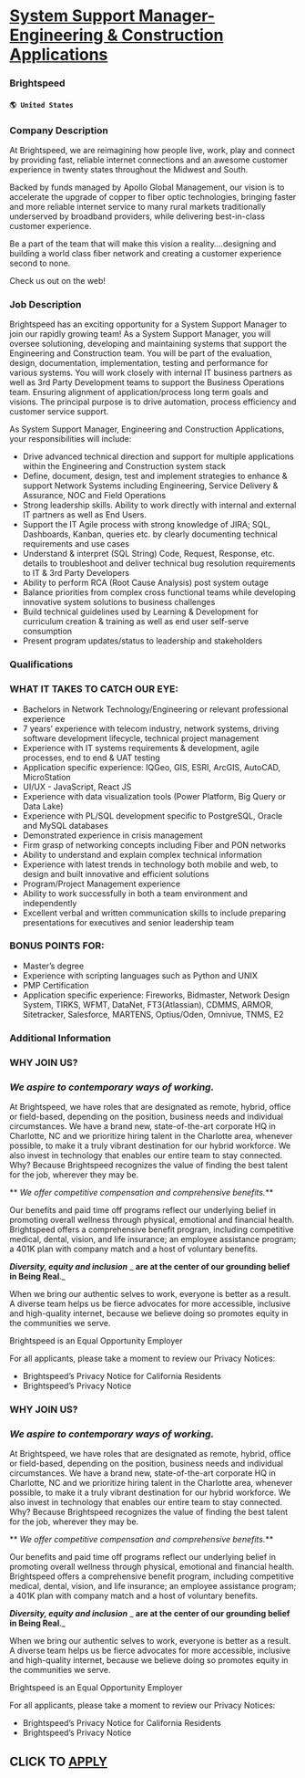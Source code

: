 # [System Support Manager-Engineering & Construction Applications](https://www.remotewlb.com/apply/system-support-manager-engineering-construction-applications-51289)  
### Brightspeed  
#### `🌎 United States`  

### Company Description

At Brightspeed, we are reimagining how people live, work, play and connect by providing fast, reliable internet connections and an awesome customer experience in twenty states throughout the Midwest and South.

Backed by funds managed by Apollo Global Management, our vision is to accelerate the upgrade of copper to fiber optic technologies, bringing faster and more reliable internet service to many rural markets traditionally underserved by broadband providers, while delivering best-in-class customer experience.

Be a part of the team that will make this vision a reality….designing and building a world class fiber network and creating a customer experience second to none.

Check us out on the web!

### Job Description

Brightspeed has an exciting opportunity for a System Support Manager to join our rapidly growing team! As a System Support Manager, you will oversee solutioning, developing and maintaining systems that support the Engineering and Construction team. You will be part of the evaluation, design, documentation, implementation, testing and performance for various systems. You will work closely with internal IT business partners as well as 3rd Party Development teams to support the Business Operations team. Ensuring alignment of application/process long term goals and visions. The principal purpose is to drive automation, process efficiency and customer service support.

As System Support Manager, Engineering and Construction Applications, your responsibilities will include:

  * Drive advanced technical direction and support for multiple applications within the Engineering and Construction system stack 
  * Define, document, design, test and implement strategies to enhance & support Network Systems including Engineering, Service Delivery & Assurance, NOC and Field Operations 
  * Strong leadership skills. Ability to work directly with internal and external IT partners as well as End Users. 
  * Support the IT Agile process with strong knowledge of JIRA; SQL, Dashboards, Kanban, queries etc. by clearly documenting technical requirements and use cases 
  * Understand & interpret (SQL String) Code, Request, Response, etc. details to troubleshoot and deliver technical bug resolution requirements to IT & 3rd Party Developers 
  * Ability to perform RCA (Root Cause Analysis) post system outage 
  * Balance priorities from complex cross functional teams while developing innovative system solutions to business challenges 
  * Build technical guidelines used by Learning & Development for curriculum creation & training as well as end user self-serve consumption 
  * Present program updates/status to leadership and stakeholders 

### Qualifications

### WHAT IT TAKES TO CATCH OUR EYE:

  * Bachelors in Network Technology/Engineering or relevant professional experience 
  * 7 years’ experience with telecom industry, network systems, driving software development lifecycle, technical project management 
  * Experience with IT systems requirements & development, agile processes, end to end & UAT testing 
  * Application specific experience: IQGeo, GIS, ESRI, ArcGIS, AutoCAD, MicroStation 
  * UI/UX - JavaScript, React JS 
  * Experience with data visualization tools (Power Platform, Big Query or Data Lake) 
  * Experience with PL/SQL development specific to PostgreSQL, Oracle and MySQL databases 
  * Demonstrated experience in crisis management 
  * Firm grasp of networking concepts including Fiber and PON networks 
  * Ability to understand and explain complex technical information 
  * Experience with latest trends in technology both mobile and web, to design and built innovative and efficient solutions 
  * Program/Project Management experience 
  * Ability to work successfully in both a team environment and independently 
  * Excellent verbal and written communication skills to include preparing presentations for executives and senior leadership team 

### BONUS POINTS FOR:

  * Master’s degree 
  * Experience with scripting languages such as Python and UNIX 
  * PMP Certification 
  * Application specific experience: Fireworks, Bidmaster, Network Design System, TIRKS, WFMT, DataNet, FT3(Atlassian), CDMMS, ARMOR, Sitetracker, Salesforce, MARTENS, Optius/Oden, Omnivue, TNMS, E2 

### Additional Information

### WHY JOIN US?

###  _We aspire to contemporary ways of working._

At Brightspeed, we have roles that are designated as remote, hybrid, office or field-based, depending on the position, business needs and individual circumstances. We have a brand new, state-of-the-art corporate HQ in Charlotte, NC and we prioritize hiring talent in the Charlotte area, whenever possible, to make it a truly vibrant destination for our hybrid workforce. We also invest in technology that enables our entire team to stay connected. Why? Because Brightspeed recognizes the value of finding the best talent for the job, wherever they may be.

 ** _We offer competitive compensation and comprehensive benefits._**

Our benefits and paid time off programs reflect our underlying belief in promoting overall wellness through physical, emotional and financial health. Brightspeed offers a comprehensive benefit program, including competitive medical, dental, vision, and life insurance; an employee assistance program; a 401K plan with company match and a host of voluntary benefits.

**_Diversity, equity and inclusion_** _ **are at the center of our grounding belief in Being Real**._

When we bring our authentic selves to work, everyone is better as a result. A diverse team helps us be fierce advocates for more accessible, inclusive and high-quality internet, because we believe doing so promotes equity in the communities we serve.

Brightspeed is an Equal Opportunity Employer

For all applicants, please take a moment to review our Privacy Notices:

  * Brightspeed’s Privacy Notice for California Residents
  * Brightspeed’s Privacy Notice

### WHY JOIN US?

###  _We aspire to contemporary ways of working._

At Brightspeed, we have roles that are designated as remote, hybrid, office or field-based, depending on the position, business needs and individual circumstances. We have a brand new, state-of-the-art corporate HQ in Charlotte, NC and we prioritize hiring talent in the Charlotte area, whenever possible, to make it a truly vibrant destination for our hybrid workforce. We also invest in technology that enables our entire team to stay connected. Why? Because Brightspeed recognizes the value of finding the best talent for the job, wherever they may be.

 ** _We offer competitive compensation and comprehensive benefits._**

Our benefits and paid time off programs reflect our underlying belief in promoting overall wellness through physical, emotional and financial health. Brightspeed offers a comprehensive benefit program, including competitive medical, dental, vision, and life insurance; an employee assistance program; a 401K plan with company match and a host of voluntary benefits.

**_Diversity, equity and inclusion_** _ **are at the center of our grounding belief in Being Real**._

When we bring our authentic selves to work, everyone is better as a result. A diverse team helps us be fierce advocates for more accessible, inclusive and high-quality internet, because we believe doing so promotes equity in the communities we serve.

Brightspeed is an Equal Opportunity Employer

For all applicants, please take a moment to review our Privacy Notices:

  * Brightspeed’s Privacy Notice for California Residents
  * Brightspeed’s Privacy Notice

  
## CLICK TO [APPLY](https://www.remotewlb.com/apply/system-support-manager-engineering-construction-applications-51289)

